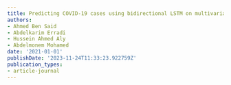 ```yaml
---
title: Predicting COVID-19 cases using bidirectional LSTM on multivariate time series
authors:
- Ahmed Ben Said
- Abdelkarim Erradi
- Hussein Ahmed Aly
- Abdelmonem Mohamed
date: '2021-01-01'
publishDate: '2023-11-24T11:33:23.922759Z'
publication_types:
- article-journal
---
```

